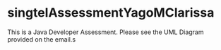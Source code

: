 # singtelAssessmentYagoMClarissa
This is a Java Developer Assessment.
Please see the UML Diagram provided on the email.s
